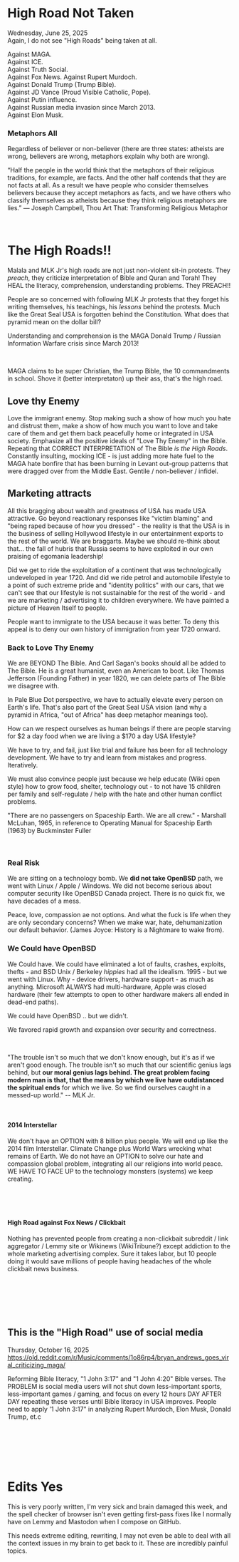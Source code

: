 # High Road Not Taken

Wednesday, June 25, 2025   
Again, I do not see "High Roads" being taken at all.

Against MAGA.   
Against ICE.   
Against Truth Social.    
Against Fox News. Against Rupert Murdoch.   
Against Donald Trump (Trump Bible).  
Against JD Vance (Proud Visible Catholic, Pope).  
Against Putin influence.   
Against Russian media invasion since March 2013.   
Against Elon Musk.   



### Metaphors All

Regardless of believer or non-believer (there are three states: atheists are wrong, believers are wrong, metaphors explain why both are wrong). 

“Half the people in the world think that the metaphors of their religious traditions, for example, are facts. And the other half contends that they are not facts at all. As a result we have people who consider themselves believers because they accept metaphors as facts, and we have others who classify themselves as atheists because they think religious metaphors are lies.” ― Joseph Campbell, Thou Art That: Transforming Religious Metaphor


&nbsp;

# The High Roads!!

Malala and MLK Jr's high roads are not just non-violent sit-in protests. They *preach*, they criticize interpretation of Bible and Quran and Torah! They HEAL the literacy, comprehension, understanding problems. They PREACH!!

People are so concerned with following MLK Jr protests that they forget his writing themselves, his teachings, his *lessons* behind the protests. Much like the Great Seal USA is forgotten behind the Constitution. What does that pyramid mean on the dollar bill?

Understanding and comprehension is the MAGA Donald Trump / Russian Information Warfare crisis since March 2013!

&nbsp;

MAGA claims to be super Christian, the Trump Bible, the 10 commandments in school. Shove it (better interpretaton) up their ass, that's the high road.

## Love thy Enemy 

Love the immigrant enemy. Stop making such a show of how much you hate and distrust them, make a show of how much you want to love and take care of them and get them back peacefully home or integrated in USA society. Emphasize all the positive ideals of "Love Thy Enemy" in the Bible.  Repeating that CORRECT INTERPRETATION of The Bible *is the High Roads*. Constantly insulting, mocking ICE - is just adding more hate fuel to the MAGA hate bonfire that has been burning in Levant out-group patterns that were dragged over from the Middle East. Gentile / non-believer / infidel. 

## Marketing attracts

All this bragging about wealth and greatness of USA has made USA attractive. Go beyond reactionary responses like "victim blaming" and "being raped because of how you dressed" - the reality is that the USA is in the business of selling Hollywood lifestyle in our entertainment exports to the rest of the world. We are braggarts. Maybe we should re-think about that... the fall of hubris that Russia seems to have exploited in our own praising of egomania leadership!

Did we get to ride the exploitation of a continent that was technologically undeveloped in year 1720. And did we ride petrol and automobile lifestyle to a point of such extreme pride and "identity politics" with our cars, that we can't see that our lifestyle is not sustainable for the rest of the world - and we are marketing / advertising it to children everywhere.  We have painted a picture of Heaven Itself to people.

People want to immigrate to the USA because it was better. To deny this appeal is to deny our own history of immigration from year 1720 onward.

### Back to Love Thy Enemy

We are BEYOND The Bible. And Carl Sagan's books should all be added to The Bible. He is a great humanist, even an American to boot. Like Thomas Jefferson (Founding Father) in year 1820, we can delete parts of The Bible we disagree with.

In Pale Blue Dot perspective, we have to actually elevate every person on Earth's life. That's also part of the Great Seal USA vision (and why a pyramid in Africa, "out of Africa" has deep metaphor meanings too).

How can we respect ourselves as human beings if there are people starving for $2 a day food when we are living a $170 a day USA lifestyle?

We have to try, and fail, just like trial and failure has been for all technology development. We have to try and learn from mistakes and progress. Iteratively.

We must also convince people just because we help educate (Wiki open style) how to grow food, shelter, technology out - to not have 15 children per family and self-regulate / help with the hate and other human conflict problems. 

"There are no passengers on Spaceship Earth. We are all crew." - Marshall McLuhan, 1965, in reference to Operating Manual for Spaceship Earth (1963) by Buckminster Fuller

&nbsp;

### Real Risk

We are sitting on a technology bomb. We **did not take OpenBSD** path, we went with Linux / Apple / Windows. We did not become serious about computer security like OpenBSD Canada project. There is no quick fix, we have decades of a mess.

Peace, love, compassion ae not options. And what the fuck is life when they are only secondary concerns? When we make war, hate, dehumanization our default behavior. (James Joyce: History is a Nightmare to wake from).

### We Could have OpenBSD

We Could have. We could have eliminated a lot of faults, crashes, exploits, thefts - and BSD Unix / Berkeley *hippies* had all the idealism. 1995 - but we went with Linux. Why - device drivers, hardware support - as much as anything. Microsoft ALWAYS had multi-hardware, Apple was closed hardware (their few attempts to open to other hardware makers all ended in dead-end paths).

We could have OpenBSD .. but we didn't.

We favored rapid growth and expansion over security and correctness.

&nbsp;

"The trouble isn't so much that we don't know enough, but it's as if we aren't good enough. The trouble isn't so much that our scientific genius lags behind, but **our moral genius lags behind. The great problem facing modern man is that, that the means by which we live have outdistanced the spiritual ends** for which we live. So we find ourselves caught in a messed-up world." -- MLK Jr.

&nbsp;

#### 2014 Interstellar

We don't have an OPTION with 8 billion plus people. We will end up like the 2014 film Interstellar. Climate Change plus World Wars wrecking what remains of Earth. We do not have an OPTION to solve our hate and compassion global problem, integrating all our religions into world peace. WE HAVE TO FACE UP to the technology monsters (systems) we keep creating.

&nbsp;

&nbsp;

#### High Road against Fox News / Clickbait

Nothing has prevented people from creating a non-clickbait subreddit / link aggregator / Lemmy site or Wikinews (WikiTribune?) except addiction to the whole marketing advertising complex. Sure it takes labor, but 10 people doing it would save millions of people having headaches of the whole clickbait news business.

&nbsp;

&nbsp;

&nbsp;

## This is the "High Road" use of social media

Thursday, October 16, 2025         
https://old.reddit.com/r/Music/comments/1o86rp4/bryan_andrews_goes_viral_criticizing_maga/

Reforming Bible literacy, "1 John 3:17" and "1 John 4:20" Bible verses. The PROBLEM is social media users will not shut down less-important sports, less-important games / gaming, and focus on every 12 hours DAY AFTER DAY repeating these verses until Bible literacy in USA improves. People need to apply '1 John 3:17" in analyzing Rupert Murdoch, Elon Musk, Donald Trump, et.c

&nbsp;

&nbsp;

&nbsp;


# Edits Yes

This is very poorly written, I'm very sick and brain damaged this week, and the spell checker of browser isn't even getting first-pass fixes like I normally have on Lemmy and Mastodon when I compose on GitHub.

This needs extreme editing, rewriting, I may not even be able to deal with all the context issues in my brain to get back to it. These are incredibly painful topics.
